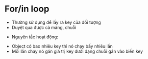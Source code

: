 # For/in loop

- Thường sử dụng để lấy ra key của đối tượng
- Duyệt qua được cả mảng, chuỗi 

* Nguyên tắc hoạt động:
  
- Object có bao nhiêu key thì nó chạy bấy nhiêu lần
- Mỗi lần chạy nó gán giá trị key dưới dạng chuỗi gán vào biến key